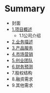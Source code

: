 # Summary

* 封面
* [1.项目概述](1xiang_mu_gai_shu.md)
   * 1.1公司介绍
* [2.业务描述](2ye_wu_miao_shu.md)
* [3.产品服务](3chan_pin_fu_wu.md)
* [4.市场营销](4shi_chang_ying_xiao.md)
* [5.创业团队](5chuang_ye_tuan_dui.md)
* [6.财务预测](6cai_wu_yu_ce.md)
* 7.股权结构
* 8.融资需求
* 9.其他需求

